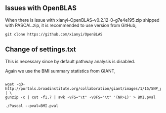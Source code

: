 ## Issues with OpenBLAS

When there is issue with xianyi-OpenBLAS-v0.2.12-0-g7e4e195.zip shipped with PASCAL.zip, it is recommended to use version from GitHub,
```{bash}
git clone https://github.com/xianyi/OpenBLAS
```

## Change of settings.txt

This is necessary since by default pathway analysis is disabled.

Again we use the BMI summary statistics from GIANT,
```{bash}

wget -qO- http://portals.broadinstitute.org/collaboration/giant/images/1/15/SNP_gwas_mc_merge_nogc.tbl.uniq.gz | \
gunzip -c | cut -f1,7 | awk -vFS="\t" -vOFS="\t" '(NR>1)' > BMI.pval

./Pascal --pval=BMI.pval

```
